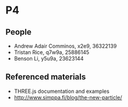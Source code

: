# P4
## People
* Andrew Adair Comminos, x2e9, 36322139
* Tristan Rice, q7w9a, 25886145
* Benson Li, y5u9a, 23623144

## Referenced materials

* THREE.js documentation and examples
* http://www.simppa.fi/blog/the-new-particle/
